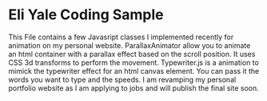 # Eli Yale Coding Sample

This File contains a few Javasript classes I implemented recently
for animation on my personal website. ParallaxAnimator allow you
to animate an html container with a parallax effect based on the 
scroll position. It uses CSS 3d transforms to perform the movement.
Typewriter.js is a animation to mimick the typewriter effect for an
html canvas element. You can pass it the words you want to type and
the speeds. I am revamping my personal portfolio website as I am
applying to jobs and will publish the final site soon.

